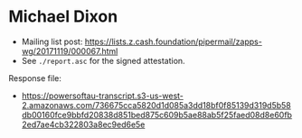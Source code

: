 # Michael Dixon

* Mailing list post: <https://lists.z.cash.foundation/pipermail/zapps-wg/20171119/000067.html>
* See `./report.asc` for the signed attestation.

Response file:

* https://powersoftau-transcript.s3-us-west-2.amazonaws.com/736675cca5820d1d085a3dd18bf0f85139d319d5b58db00160fce9bbfd20838d851bed875c609b5ae88ab5f25faed08d8e60fb2ed7ae4cb322803a8ec9ed6e5e
